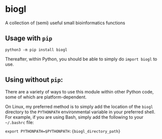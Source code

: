 # biogl
A collection of (semi) useful small bioinformatics functions

## Usage with `pip`
`python3 -m pip install biogl`

Thereafter, within Python, you should be able to simply do `import biogl` to use.

## Using without `pip`:
There are a variety of ways to use this module within other Python code, some of which are platform-dependent.

On Linux, my preferred method is to simply add the location of the `biogl` directory to the `PYTHONPATH` environmental variable in your preferred shell. For example, if you are using Bash, simply add the following to your `~/.bashrc` file:

```
export PYTHONPATH=$PYTHONPATH:{biogl_directory_path}
```
